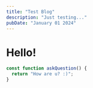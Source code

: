 ```yaml
---
title: "Test Blog"
description: "Just testing..."
pubDate: "January 01 2024"
---
```


# Hello!

```js title="wtf.ts"  showLineNumbers
const function askQuestion() {
  return "How are u? :)";
}
```
